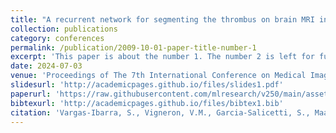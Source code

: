 ```yaml
---
title: "A recurrent network for segmenting the thrombus on brain MRI in patients with hyper-acute ischemic stroke"
collection: publications
category: conferences
permalink: /publication/2009-10-01-paper-title-number-1
excerpt: 'This paper is about the number 1. The number 2 is left for future work.'
date: 2024-07-03
venue: 'Proceedings of The 7th International Conference on Medical Imaging with Deep Learning'
slidesurl: 'http://academicpages.github.io/files/slides1.pdf'
paperurl: 'https://raw.githubusercontent.com/mlresearch/v250/main/assets/ibarra24a/ibarra24a.pdf'
bibtexurl: 'http://academicpages.github.io/files/bibtex1.bib'
citation: 'Vargas-Ibarra, S., Vigneron, V.M., Garcia-Salicetti, S., Maaref, H., Kobold, J., Chausson, N., Lhermitte, Y. &amp; Smadja, D.. (2024). A recurrent network for segmenting the thrombus on brain MRI in patients with hyper-acute ischemic stroke. <i>Proceedings of The 7th International Conference on Medical Imaging with Deep Learning</i>, in <i>Proceedings of Machine Learning Research</i> 250:657-671 Available from https://proceedings.mlr.press/v250/ibarra24a.html.'
---
```

